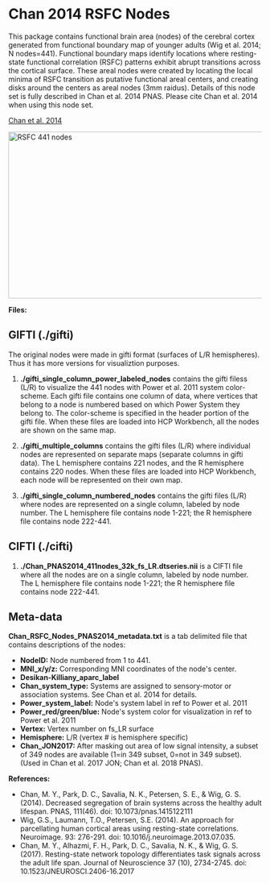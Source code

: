 # Chan 2014 RSFC Nodes
This package contains functional brain area (nodes) of the cerebral cortex generated from functional boundary map of younger adults (Wig et al. 2014; N nodes=441). Functional boundary maps identify locations where resting-state functional correlation (RSFC) patterns exhibit abrupt transitions across the cortical surface. These areal nodes were created by locating the local minima of RSFC transition as putative functional areal centers, and creating disks around the centers as areal nodes (3mm raidus). Details of this node set is fully described in Chan et al. 2014 PNAS. Please cite Chan et al. 2014 when using this node set.

[Chan et al. 2014](http://www.pnas.org/content/111/46/E4997)

<img src="https://github.com/mychan24/Chan_RSFC_Nodes/blob/master/png/Chan2014_RSFC_441Nodes_PowerLabel_wh.png" alt="RSFC 441 nodes" width="509" height="331">

**Files:**

## GIFTI (./gifti)
The original nodes were made in gifti format (surfaces of L/R hemispheres). Thus it has more versions for visualiztion purposes. 

1. **./gifti_single_column_power_labeled_nodes** contains the gifti filess (L/R) to visualize the 441 nodes with Power et al. 2011 system color-scheme. Each gifti file contains one column of data, where vertices that belong to a node is numbered based on which Power System they belong to. The color-scheme is specified in the header portion of the gifti file. When these files are loaded into HCP Workbench, all the nodes are shown on the same map. 

2. **./gifti_multiple_columns** contains the gifti files (L/R) where individual nodes are represented on separate maps (separate columns in gifti data). The L hemisphere contains 221 nodes, and the R hemisphere contains 220 nodes. When these files are loaded into HCP Workbench, each node will be represented on their own map. 

3. **./gifti_single_column_numbered_nodes** contains the gifti files (L/R) where nodes are represented on a single column, labeled by node number. The L hemisphere file contains node 1-221; the R hemisphere file contains node 222-441.


## CIFTI (./cifti)
1. **./Chan_PNAS2014_411nodes_32k_fs_LR.dtseries.nii** is a CIFTI file where all the nodes are on a single column, labeled by node number. The L hemisphere file contains node 1-221; the R hemisphere file contains node 222-441.


## Meta-data
**Chan_RSFC_Nodes_PNAS2014_metadata.txt** is a tab delimited file that contains descriptions of the nodes:
   * **NodeID:**                 Node numbered from 1 to 441. 
   * **MNI_x/y/z:**             Corresponding MNI coordinates of the node's center.
   * **Desikan-Killiany_aparc_label**
   * **Chan_system_type:**     Systems are assigned to sensory-motor or association systems. See
                           Chan et al. 2014 for details. 
   * **Power_system_label:**   Node's system label in ref to Power et al. 2011
   * **Power_red/green/blue:** Node's system color for visualization in ref to Power et al. 2011
   * **Vertex:**              Vertex number on fs_LR surface
   * **Hemisphere:**           L/R (vertex # is hemisphere specific)
   * **Chan_JON2017:**         After masking out area of low signal intensity, a subset of 349 
                           nodes are available (1=in 349 subset, 0=not in 349 subset). 
                           (Used in Chan et al. 2017 JON; Chan et al. 2018 PNAS). 


**References:**
* Chan, M. Y., Park, D. C., Savalia, N. K., Petersen, S. E., & Wig, G. S. (2014). Decreased segregation of brain systems across the healthy adult lifespan. PNAS, 111(46). doi: 10.1073/pnas.1415122111
* Wig, G.S., Laumann, T.O., Petersen, S.E. (2014). An approach for parcellating human cortical areas using resting-state correlations. Neuroimage. 93: 276-291. doi: 10.1016/j.neuroimage.2013.07.035.
* Chan, M. Y., Alhazmi, F. H., Park, D. C., Savalia, N. K., & Wig, G. S. (2017). Resting-state network topology differentiates task signals across the adult life span. Journal of Neuroscience 37 (10), 2734-2745. doi: 10.1523/JNEUROSCI.2406-16.2017
